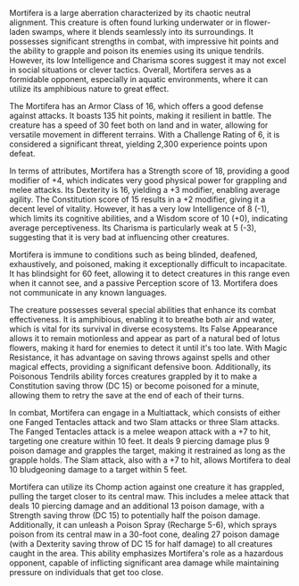Mortifera is a large aberration characterized by its chaotic neutral alignment. This creature is often found lurking underwater or in flower-laden swamps, where it blends seamlessly into its surroundings. It possesses significant strengths in combat, with impressive hit points and the ability to grapple and poison its enemies using its unique tendrils. However, its low Intelligence and Charisma scores suggest it may not excel in social situations or clever tactics. Overall, Mortifera serves as a formidable opponent, especially in aquatic environments, where it can utilize its amphibious nature to great effect.

The Mortifera has an Armor Class of 16, which offers a good defense against attacks. It boasts 135 hit points, making it resilient in battle. The creature has a speed of 30 feet both on land and in water, allowing for versatile movement in different terrains. With a Challenge Rating of 6, it is considered a significant threat, yielding 2,300 experience points upon defeat.

In terms of attributes, Mortifera has a Strength score of 18, providing a good modifier of +4, which indicates very good physical power for grappling and melee attacks. Its Dexterity is 16, yielding a +3 modifier, enabling average agility. The Constitution score of 15 results in a +2 modifier, giving it a decent level of vitality. However, it has a very low Intelligence of 8 (-1), which limits its cognitive abilities, and a Wisdom score of 10 (+0), indicating average perceptiveness. Its Charisma is particularly weak at 5 (-3), suggesting that it is very bad at influencing other creatures.

Mortifera is immune to conditions such as being blinded, deafened, exhaustively, and poisoned, making it exceptionally difficult to incapacitate. It has blindsight for 60 feet, allowing it to detect creatures in this range even when it cannot see, and a passive Perception score of 13. Mortifera does not communicate in any known languages.

The creature possesses several special abilities that enhance its combat effectiveness. It is amphibious, enabling it to breathe both air and water, which is vital for its survival in diverse ecosystems. Its False Appearance allows it to remain motionless and appear as part of a natural bed of lotus flowers, making it hard for enemies to detect it until it's too late. With Magic Resistance, it has advantage on saving throws against spells and other magical effects, providing a significant defensive boon. Additionally, its Poisonous Tendrils ability forces creatures grappled by it to make a Constitution saving throw (DC 15) or become poisoned for a minute, allowing them to retry the save at the end of each of their turns.

In combat, Mortifera can engage in a Multiattack, which consists of either one Fanged Tentacles attack and two Slam attacks or three Slam attacks. The Fanged Tentacles attack is a melee weapon attack with a +7 to hit, targeting one creature within 10 feet. It deals 9 piercing damage plus 9 poison damage and grapples the target, making it restrained as long as the grapple holds. The Slam attack, also with a +7 to hit, allows Mortifera to deal 10 bludgeoning damage to a target within 5 feet. 

Mortifera can utilize its Chomp action against one creature it has grappled, pulling the target closer to its central maw. This includes a melee attack that deals 10 piercing damage and an additional 13 poison damage, with a Strength saving throw (DC 15) to potentially half the poison damage. Additionally, it can unleash a Poison Spray (Recharge 5-6), which sprays poison from its central maw in a 30-foot cone, dealing 27 poison damage (with a Dexterity saving throw of DC 15 for half damage) to all creatures caught in the area. This ability emphasizes Mortifera's role as a hazardous opponent, capable of inflicting significant area damage while maintaining pressure on individuals that get too close.
